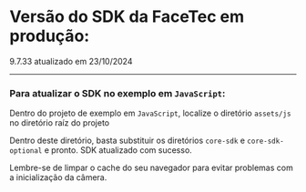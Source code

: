 # Versão do SDK da FaceTec em produção:

9.7.33 atualizado em 23/10/2024

---

### Para atualizar o SDK no exemplo em `JavaScript`:

Dentro do projeto de exemplo em `JavaScript`, localize o diretório `assets/js` no diretório raíz do projeto

Dentro deste diretório, basta substituir os diretórios `core-sdk` e `core-sdk-optional` e pronto. SDK atualizado com sucesso.

Lembre-se de limpar o cache do seu navegador para evitar problemas com a inicialização da câmera.

